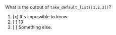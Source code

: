 What is the output of ``take_default_list([1,2,3])``?

1. [x] It's impossible to know.
1. [ ] 13
1. [ ] Something else.


<iframe width="100%" frameborder="0" scrolling="no" allowtransparency="true" style="visibility:hidden" src="https://tech.io/playground-widget/fdd769cbbed9aee9f73c997e9442cfe657486/node-js-snippet/60611"></iframe>
<script>if(void 0===window.techioScriptInjected){window.techioScriptInjected=!0;var d=document,s=d.createElement("script");s.src="https://files.codingame.com/codingame/iframe-v-1-4.js",(d.head||d.body).appendChild(s)}</script>
	
